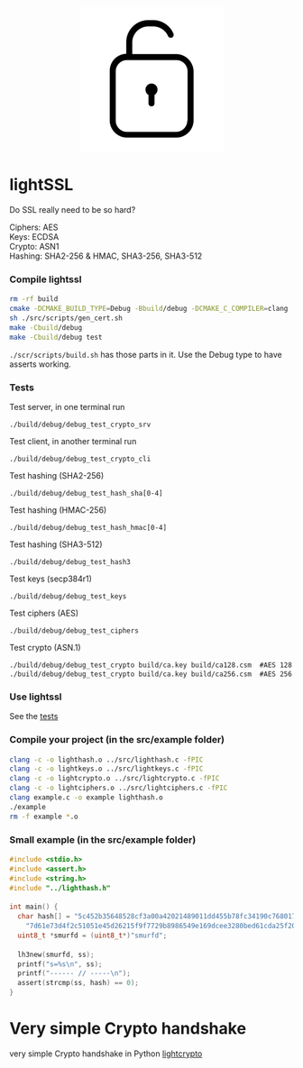 <p align="center">
<img src="./.github/open-lock.png" width=256px height=256px title="Free access icons created by JessiGue - Flaticon" alt="https://www.flaticon.com/free-icons/free-access">
</p>

# lightSSL
Do SSL really need to be so hard?

Ciphers: AES<br>
Keys: ECDSA<br>
Crypto: ASN1<br>
Hashing: SHA2-256 & HMAC, SHA3-256, SHA3-512<br>

### Compile lightssl

```bash
rm -rf build
cmake -DCMAKE_BUILD_TYPE=Debug -Bbuild/debug -DCMAKE_C_COMPILER=clang
sh ./src/scripts/gen_cert.sh
make -Cbuild/debug
make -Cbuild/debug test
```
`./scr/scripts/build.sh` has those parts in it. Use the Debug type to have
asserts working.

### Tests
Test server, in one terminal run
```
./build/debug/debug_test_crypto_srv
```
Test client, in another terminal run
```
./build/debug/debug_test_crypto_cli
```
Test hashing (SHA2-256)
```
./build/debug/debug_test_hash_sha[0-4]
```
Test hashing (HMAC-256)
```
./build/debug/debug_test_hash_hmac[0-4]
```
Test hashing (SHA3-512)
```
./build/debug/debug_test_hash3
```
Test keys (secp384r1)
```
./build/debug/debug_test_keys
```
Test ciphers (AES)
```
./build/debug/debug_test_ciphers
```
Test crypto (ASN.1)
```
./build/debug/debug_test_crypto build/ca.key build/ca128.csm  #AES 128
./build/debug/debug_test_crypto build/ca.key build/ca256.csm  #AES 256
```
### Use lightssl
See the [tests](https://github.com/smurfd/lightssl/tree/main/src/tests)

### Compile your project (in the src/example folder)
```bash
clang -c -o lighthash.o ../src/lighthash.c -fPIC
clang -c -o lightkeys.o ../src/lightkeys.c -fPIC
clang -c -o lightcrypto.o ../src/lightcrypto.c -fPIC
clang -c -o lightciphers.o ../src/lightciphers.c -fPIC
clang example.c -o example lighthash.o
./example
rm -f example *.o
```
### Small example (in the src/example folder)
```c
#include <stdio.h>
#include <assert.h>
#include <string.h>
#include "../lighthash.h"

int main() {
  char hash[] = "5c452b35648528cf3a00a42021489011dd455b78fc34190c7680173b2dcdcc"
    "7d61e73d4f2c51051e45d26215f9f7729b8986549e169dcee3280bed61cda25f20",ss[129];
  uint8_t *smurfd = (uint8_t*)"smurfd";

  lh3new(smurfd, ss);
  printf("s=%s\n", ss);
  printf("------ // -----\n");
  assert(strcmp(ss, hash) == 0);
}
```

# Very simple Crypto handshake
very simple Crypto handshake in Python
[lightcrypto](https://github.com/smurfd/lightssl/tree/main/src/lightcrypto)
